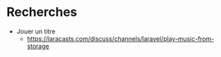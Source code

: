 # Recherches 

- Jouer un titre
    - https://laracasts.com/discuss/channels/laravel/play-music-from-storage
